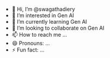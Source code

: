 - 👋 Hi, I’m @swagathadiery
- 👀 I’m interested in Gen AI
- 🌱 I’m currently learning Gen AI
- 💞️ I’m looking to collaborate on Gen AI
- 📫 How to reach me ...
- 😄 Pronouns: ...
- ⚡ Fun fact: ...

<!---
swagathadiery/swagathadiery is a ✨ special ✨ repository because its `README.md` (this file) appears on your GitHub profile.
You can click the Preview link to take a look at your changes.
--->

